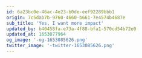 ```yaml
---
id: 6a23bc0e-46ac-4e23-b0de-eef92289bbb1
origin: 7c5dab7b-9760-4660-b661-7e4574b4687e
sub_title: 'Yes, I want more impact'
updated_by: b40458fa-e73a-4f88-bfa1-570cd54b72e0
updated_at: 1653077964
og_image: '-og-1653085626.png'
twitter_image: '-twitter-1653085626.png'
---
```

